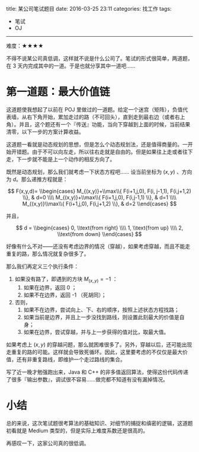 title: 某公司笔试题目
date: 2016-03-25 23:11
categories: 找工作
tags: 
- 笔试
- OJ
---

难度：★★★★

不得不说某公司真低调，这样就不说是什么公司了。笔试的形式很简单，两道题，在 3 天内完成其中的一道。于是也就分享其中一道吧……

# 第一道题：最大价值链

这道题使我想起了以前在 POJ 里做过的一道题。给定一个迷宫（矩阵），负值代表墙，从右下角开始，累加走过的路（不可回头），直到走到最右边（或者右上角）。并且，这个题还有一个『传送』功能，当向下穿越到上面的时候，当前结果清零，以下一步的方案计算收益。

这道题一看就是动态规划的思想，但是怎么个动态规划法，还是值得商量的。一开始开错题。由于不可以向左走，所以往右走就是自由的。但是如果往上走或者往下走，下一步就不能是上一个动作的相反方向了。

既然是动态规划，那么我们就考虑一下状态方程吧…… 设当前坐标为 $(x, y)$ 、方向为 $d$。那么递推方程就是：

$$ F(x,y,d)= \\begin{cases}
M_{(x,y)}+\\max\\{ F(i+1,j,0), F(i, j-1,1), F(i,j+1,2) \\},  & d=0 \\\\
M_{(x,y)}+\\max\\{ F(i+1,j,0), F(i,j-1,1) \\}, & d=1 \\\\
M_{(x,y)}\\max\\{ F(i+1,j,0), F(i,j+1,2) \\},  & d=2
\\end{cases} $$

并且，

$$ d = \\begin{cases} 0, \\text{from right} \\\\ 1, \\text{from up} \\\\ 2, \\text{from down} \\end{cases} $$

好像有什么不对——还没有考虑边界的情况（穿越），如果考虑穿越，而且不能走重复的路，那么情况就复杂很多了。

那么我们再定义三个执行条件：

1. 如果没有路了，即遇到的方块 $M_{(x,y)}=-1$ ：
   1. 如果在边界，返回 0 ；
   2. 如果不在边界，返回 -1 （死胡同）；
2. 否则，
   1. 如果不在边界，尝试向上、下、右的顺序，按照上述状态方程找路；
   2. 如果当前是边界，并且上一步没找到路线，则设置此刻最大的价值是自身；
   3. 如果在边界，尝试穿越，并与上一步获得的值对比，取最大值。

如果考虑上 $(x,y)$ 的穿越问题，那么就困难很多了。另外，穿越以后，还可能出现走重复的路的可能。这样就会导致死循环。因此，这里要考虑的不仅仅是最大价值，还有非重复路线，即维护一个走过路线的集合。

写了近一晚才勉强跑出来，Java 和 C++ 的非多值返回算法，使得这份代码传递了很多『输出参数』，调试很不容易……做完都不知道有没有漏掉情况。

# 小结

总的来说，这次笔试题很考算法的基础知识、对细节的捕捉和缜密的逻辑，这道题初看就是 Medium 类型的，但是实际上难度系数还是很高的。

再感叹一下，这家公司真的很低调。
